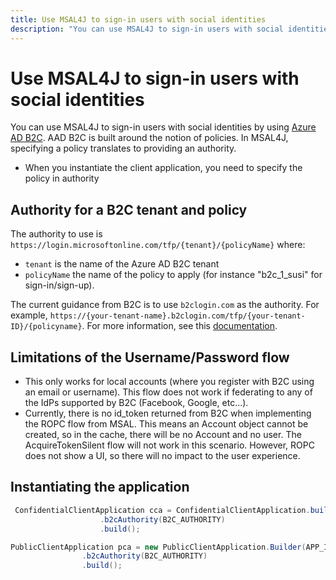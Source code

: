```yaml
---
title: Use MSAL4J to sign-in users with social identities
description: "You can use MSAL4J to sign-in users with social identities by using Azure AD B2C."
---
```


# Use MSAL4J to sign-in users with social identities

You can use MSAL4J to sign-in users with social identities by using [Azure AD B2C](https://aka.ms/aadb2c). AAD B2C is built around the notion of policies. In MSAL4J, specifying a policy translates to providing an authority.

- When you instantiate the client application, you need to specify the policy in authority

## Authority for a B2C tenant and policy

The authority to use is `https://login.microsoftonline.com/tfp/{tenant}/{policyName}` where:

- `tenant` is the name of the Azure AD B2C tenant
- `policyName` the name of the policy to apply (for instance "b2c_1_susi" for sign-in/sign-up).

The current guidance from B2C is to use `b2clogin.com` as the authority. For example, `https://{your-tenant-name}.b2clogin.com/tfp/{your-tenant-ID}/{policyname}`. For more information, see this [documentation](/azure/active-directory-b2c/b2clogin).

## Limitations of the Username/Password flow

- This only works for local accounts (where you register with B2C using an email or username). This flow does not work if federating to any of the IdPs supported by B2C (Facebook, Google, etc...).
- Currently, there is no id_token returned from B2C when implementing the ROPC flow from MSAL. This means an Account object cannot be created, so in the cache, there will be no Account and no user. The AcquireTokenSilent flow will not work in this scenario. However, ROPC does not show a UI, so there will no impact to the user experience.

## Instantiating the application

```java
 ConfidentialClientApplication cca = ConfidentialClientApplication.builder(APP_ID, credential)
                    .b2cAuthority(B2C_AUTHORITY)
                    .build();
```

```java
PublicClientApplication pca = new PublicClientApplication.Builder(APP_ID)
                .b2cAuthority(B2C_AUTHORITY)
                .build();
```
